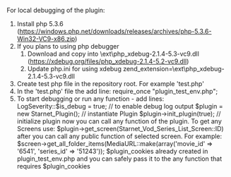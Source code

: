 For local debugging of the plugin:

1. Install php 5.3.6 (https://windows.php.net/downloads/releases/archives/php-5.3.6-Win32-VC9-x86.zip)
2. If you plans to using php debugger
   1. Download and copy into <your php folder>\ext\php_xdebug-2.1.4-5.3-vc9.dll (https://xdebug.org/files/php_xdebug-2.1.4-5.2-vc9.dll)
   2. Update php.ini for using xdebug 
       zend_extension=<your php folder>\ext\php_xdebug-2.1.4-5.3-vc9.dll
3. Create test php file in the repository root. For example 'test.php'
4. In the 'test.php' file the add line:
    require_once "plugin_test_env.php";
5. To start debugging or run any function - add lines:
   LogSeverity::$is_debug = true; // to enable debug log output
   $plugin = new Starnet_Plugin(); // instantiate Plugin
   $plugin->init_plugin(true); // initialize plugin
   now you can call any function of the plugin.
   To get any Screens use:
   $plugin->get_screen(Starnet_Vod_Series_List_Screen::ID)
   after you can call any public function of selected screen. For example:
   $screen->get_all_folder_items(MediaURL::make(array('movie_id' => '6541', 'series_id' => '51243'));
   $plugin_cookies already created in plugin_test_env.php and you can safely pass it to the any function that requires $plugin_cookies
